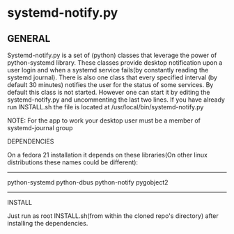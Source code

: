# systemd-notify.py
GENERAL
-------------------
Systemd-notify.py is a set of (python) classes that leverage the power of python-systemd library.
These classes provide desktop notification upon a user login and when a systemd service fails(by constantly reading the systemd journal).
There is also one class that every specified interval (by default 30 minutes) notifies the user for the status of some services.
By default this class is not started. However one can start it by editing the systemd-notify.py and uncommenting the last two lines.
If you have already run INSTALL.sh the file is located at /usr/local/bin/systemd-notify.py

NOTE: For the app to work your desktop user must be a member of systemd-journal group


DEPENDENCIES

On a fedora 21 installation it depends on these libraries(On other linux distributions these names could be different):

--------------------
python-systemd
python-dbus
python-notify
pygobject2

-------------------------------

INSTALL

Just run as root INSTALL.sh(from within the cloned repo's directory) after installing the dependencies.
